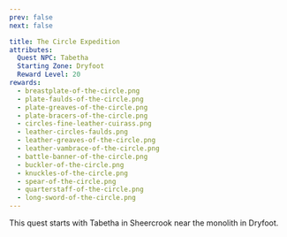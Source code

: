 ```yaml
---
prev: false
next: false

title: The Circle Expedition
attributes:
  Quest NPC: Tabetha
  Starting Zone: Dryfoot
  Reward Level: 20
rewards:
  - breastplate-of-the-circle.png
  - plate-faulds-of-the-circle.png
  - plate-greaves-of-the-circle.png
  - plate-bracers-of-the-circle.png
  - circles-fine-leather-cuirass.png
  - leather-circles-faulds.png
  - leather-greaves-of-the-circle.png
  - leather-vambrace-of-the-circle.png
  - battle-banner-of-the-circle.png
  - buckler-of-the-circle.png
  - knuckles-of-the-circle.png
  - spear-of-the-circle.png
  - quarterstaff-of-the-circle.png
  - long-sword-of-the-circle.png
---
```


<MyQuestComponent :item="$frontmatter">

This quest starts with Tabetha in Sheercrook near the monolith in Dryfoot.

</MyQuestComponent>



